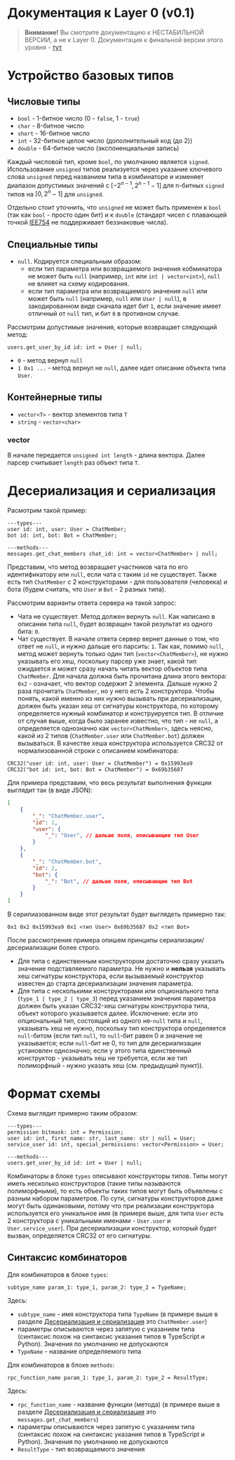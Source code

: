 # Документация к Layer 0 (v0.1)
> **Внимание!**
> Вы смотрите документацию к НЕСТАБИЛЬНОЙ ВЕРСИИ, а не к Layer 0. Документация к финальной версии этого уровня - [тут](./../../../layers/0/README.md)

# Устройство базовых типов
## Числовые типы
- `bool` - 1-битное число (0 - `false`, 1 - `true`)
- `char` - 8-битное число
- `short` - 16-битное число
- `int` - 32-битное целое число (дополнительный код (до 2))
- `double` - 64-битное число (экспоненциальная запись)

Каждый числовой тип, кроме `bool`, по умолчанию является `signed`. Использование `unsigned` типов реализуется через указание ключевого слова `unsigned` перед названием типа в комбинаторе и изменяет диапазон допустимых значений с $[-2^{n-1}, 2^{n-1}-1]$ для n-битных `signed` типов на $[0, 2^{n}-1]$ для `unsigned`.

Отдельно стоит уточнить, что `unsigned` не может быть применен к `bool` (так как `bool` - просто один бит) и к `double` (стандарт чисел с плавающей точкой [IEE754](https://en.wikipedia.org/wiki/IEEE_754-2008_revision#Formats) не поддерживает беззнаковые числа).

## Специальные типы
- `null`. Кодируется специальным образом:
    - если тип параметра или возвращаемого значения кобминатора не может быть `null` (например, `int` или `int | vector<int>`), `null` не влияет на схему кодирования.
    - если тип параметра или возвращаемого значения `null` или может быть `null` (например, `null` или `User | null`), в закодированном виде сначала идет бит `1`, если значение имеет отличный от `null` тип, и бит `0` в противном случае.

Рассмотрим допустимые значения, которые возвращает следующий метод:
```
users.get_user_by_id id: int = User | null;
```
- `0` - метод вернул `null`
- `1 0x1 ...` - метод вернул не `null`, далее идет описание объекта типа `User`.

## Контейнерные типы
- `vector<T>` - вектор элементов типа `T`
- `string` - `vector<char>`

### vector<T>
В начале передается `unsigned int length` - длина вектора. Далее парсер считывает `length` раз объект типа `T`.

# Десериализация и сериализация
Расмотрим такой пример:
```
---types---
user id: int, user: User = ChatMember;
bot id: int, bot: Bot = ChatMember;

---methods---
messages.get_chat_members chat_id: int = vector<ChatMember> | null;
```

Представим, что метод возвращает участников чата по его идентификатору или `null`, если чата с таким `id` не существует. Также есть тип `ChatMember` с 2 конструкторами - для пользователя (человека) и бота (будем считать, что `User` и `Bot` - 2 разных типа).

Рассмотрим варианты ответа сервера на такой запрос:
- Чата не существует. Метод должен вернуть `null`. Как написано в описании типа `null`, будет возвращен такой результат из одного бита: `0`.
- Чат существует. В начале ответа сервер вернет данные о том, что ответ не `null`, и нужно дальше его парсить: `1`. Так как, помимо `null`, метод может вернуть только один тип (`vector<ChatMember>`), не нужно указывать его хеш, поскольку парсер уже знает, какой тип ожидается и может сразу начать читать вектор объектов типа `ChatMember`. Для начала должна быть прочитана длина этого вектора: `0x2` - означает, что вектор содержит 2 элемента. Дальше нужно 2 раза прочитать `ChatMember`, но у него есть 2 конструктора. Чтобы понять, какой именно из них нужно вызывать при десериализации, должен быть указан хеш от сигнатуры конструктора, по которому определяется нужный комбинатор и конструируется тип. В отличие от случая выше, когда было заранее известно, что тип - не `null`, а определяется однозначно как `vector<ChatMember>`, здесь неясно, какой из 2 типов (`ChatMember.user` или `ChatMember.bot`) должен вызываться. В качестве хеша конструктора используется CRC32 от нормализованной строки с описанием комбинатора:
```
CRC32("user id: int, user: User = ChatMember") = 0x15993ea9
CRC32("bot id: int, bot: Bot = ChatMember") = 0x69b35687
```
Для примера представим, что весь результат выполнения функции выглядит так (в виде JSON):
```json
[
    {
        "_": "ChatMember.user",
        "id": 1,
        "user": {
            "_": "User", // дальше поля, описывающие тип User
        }
    },
    {
        "_": "ChatMember.bot",
        "id": 2,
        "bot": {
            "_": "Bot", // дальше поля, описывающие тип Bot
        }
    }
]
```

В серилиазованном виде этот результат будет выглядеть примерно так:
```
0x1 0x2 0x15993ea9 0x1 <тип User> 0x69b35687 0x2 <тип Bot>
```

После рассмотрения примера опишем принципы сериализации/десериализации более строго.
- Для типа с единственным конструктором достаточно сразу указать значение подставляемого параметра. Не нужно и **нельзя** указывать хеш сигнатуры конструктора, если вызываемый конструктор известен до старта десериализации значения параметра.
- Для типа с несколькими конструкторами или опционального типа (`type_1 | type_2 | type_3`) перед указанием значения параметра должен быть указан CRC32-хеш сигнатуры конструктора типа, объект которого указывается далее. Исключение: если это опциональный тип, состоящий из одного не-`null` типа и `null`, указывать хеш не нужно, поскольку тип конструктора определяется `null`-битом (если тип `null`, то `null`-бит равен 0 и значение не указывается; если `null`-бит не 0, то тип для десериализации установлен однозначно; если у этого типа единственный конструктор - указывать хеш не требуется, если же тип полиморфный - нужно указать хеш (см. предыдущий пункт)).


# Формат схемы
Схема выглядит примерно таким образом:
```
---types---
permission bitmask: int = Permission;
user id: int, first_name: str, last_name: str | null = User;
service_user id: int, special_permissions: vector<Permission> = User;

---methods---
users.get_user_by_id id: int = User | null;
```

Комбинаторы в блоке `types` описывают конструкторы типов. Типы могут иметь несколько конструкторов (такие типы называются полиморфными), то есть объекты таких типов могут быть объявлены с разным набором параметров. По сути, сигнатуры конструкторов даже могут быть одинаковыми, потому что при реализации конструктора используется его уникальное имя (в примере выше, для типа `User` есть 2 конструктора с уникальными именами - `User.user` и `User.service_user`). При десериализации конструктор, который будет вызван, определяется CRC32 от его сигнатуры.

## Синтаксис комбинаторов
Для комбинаторов в блоке `types`:
```
subtype_name param_1: type_1, param_2: type_2 = TypeName;
```
Здесь:
- `subtype_name` - имя конструктора типа `TypeName` (в примере выше в разделе [Десериализация и сериализация](#десериализация-и-сериализация) это `ChatMember.user`)
- параметры описываются через запятую с указанием типа (синтаксис похож на синтаксис указания типов в TypeScript и Python). Значения по умолчанию не допускаются
- `TypeName` - название определяемого типа


Для комбинаторов в блоке `methods`:
```
rpc_function_name param_1: type_1, param_2: type_2 = ResultType;
```

Здесь:
- `rpc_function_name` - название функции (метода) (в примере выше в разделе [Десериализация и сериализация](#десериализация-и-сериализация) это `messages.get_chat_members`)
- параметры описываются через запятую с указанием типа (синтаксис похож на синтаксис указания типов в TypeScript и Python). Значения по умолчанию не допускаются
- `ResultType` - тип возвращаемого значения
